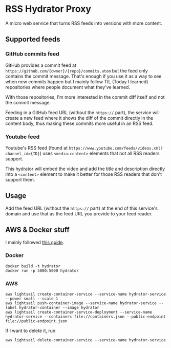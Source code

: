 # RSS Hydrator Proxy

A micro web service that turns RSS feeds into versions with more content.

## Supported feeds

### GitHub commits feed

GitHub provides a commit feed at `https://github.com/{owner}/{repo}/commits.atom` but the feed only contains the commit message. That's enough if you use it as a way to see when new commits happen but I mainly follow TIL (Today I learned) repositories where people document what they've learned.

With those repositories, I'm more interested in the commit diff itself and not the commit message.

Feeding in a GitHub feed URL (without the `https://` part), the service will create a new feed where it shows the diff of the commit directly in the content body, thus making these commits more useful in an RSS feed.

### Youtube feed

Youtube's RSS feed (found at `https://www.youtube.com/feeds/videos.xml?channel_id={ID}`) uses `<media:content>` elements that not all RSS readers support.

This hydrator will embed the video and add the title and description directly into a `<content>` element to make it better for those RSS readers that don't support them.

## Usage

Add the feed URL (without the `https://` part) at the end of this service's domain and use that as the feed URL you provide to your feed reader.

## AWS & Docker stuff

I mainly followed [this guide](https://aws.amazon.com/tutorials/serve-a-flask-app/).

### Docker

```shell
docker build -t hydrator
docker run -p 5000:5000 hydrator
```

### AWS

```shell
aws lightsail create-container-service --service-name hydrator-service --power small --scale 1
aws lightsail push-container-image --service-name hydrator-service --label hydrator-container --image hydrator
aws lightsail create-container-service-deployment --service-name hydrator-service --containers file://containers.json --public-endpoint file://public-endpoint.json
```

If I want to delete it, run

```shell
aws lightsail delete-container-service --service-name hydrator-service
```
